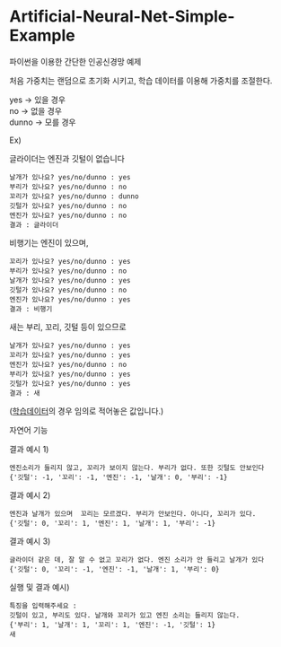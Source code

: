 # Artificial-Neural-Net-Simple-Example
파이썬을 이용한 간단한 인공신경망 예제  
    
처음 가중치는 랜덤으로 초기화 시키고, 학습 데이터를 이용해 가중치를 조절한다.  

yes -> 있을 경우  
no -> 없을 경우  
dunno -> 모를 경우  

Ex)  

글라이더는 엔진과 깃털이 없습니다  

    날개가 있나요? yes/no/dunno : yes
    부리가 있나요? yes/no/dunno : no
    꼬리가 있나요? yes/no/dunno : dunno
    깃털가 있나요? yes/no/dunno : no
    엔진가 있나요? yes/no/dunno : no
    결과 : 글라이더

비행기는 엔진이 있으며,  

    꼬리가 있나요? yes/no/dunno : yes
    부리가 있나요? yes/no/dunno : no
    날개가 있나요? yes/no/dunno : yes
    깃털가 있나요? yes/no/dunno : no
    엔진가 있나요? yes/no/dunno : yes
    결과 : 비행기
    
새는 부리, 꼬리, 깃털 등이 있으므로  

    날개가 있나요? yes/no/dunno : yes
    꼬리가 있나요? yes/no/dunno : yes
    엔진가 있나요? yes/no/dunno : no
    부리가 있나요? yes/no/dunno : yes
    깃털가 있나요? yes/no/dunno : yes
    결과 : 새

([학습데이터](https://github.com/Kcrong/Artificial-Neural-Net-Simple-Example/blob/master/train_data.txt)의 경우 임의로 적어놓은 값입니다.)

자연어 기능

결과 예시 1)

    엔진소리가 들리지 않고, 꼬리가 보이지 않는다. 부리가 없다. 또한 깃털도 안보인다
    {'깃털': -1, '꼬리': -1, '엔진': -1, '날개': 0, '부리': -1}

결과 예시 2)

    엔진과 날개가 있으며  꼬리는 모르겠다. 부리가 안보인다. 아니다, 꼬리가 있다.
    {'깃털': 0, '꼬리': 1, '엔진': 1, '날개': 1, '부리': -1}

결과 예시 3)

    글라이더 같은 데, 잘 알 수 없고 꼬리가 없다. 엔진 소리가 안 들리고 날개가 있다
    {'깃털': 0, '꼬리': -1, '엔진': -1, '날개': 1, '부리': 0}

실행 및 결과 예시)

    특징을 입력해주세요 : 
    깃털이 있고, 부리도 있다. 날개와 꼬리가 있고 엔진 소리는 들리지 않는다.
    {'부리': 1, '날개': 1, '꼬리': 1, '엔진': -1, '깃털': 1}
    새